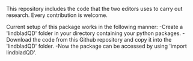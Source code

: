 This repository includes the code that the two editors uses to carry out research.
Every contribution is welcome.

Current setup of this package works in the following manner:
-Create a 'lindbladQD' folder in your directory containing your python packages.
-Download the code from this Github repository and copy it into the 'lindbladQD' folder.
-Now the package can be accessed by using 'import lindbladQD'.

